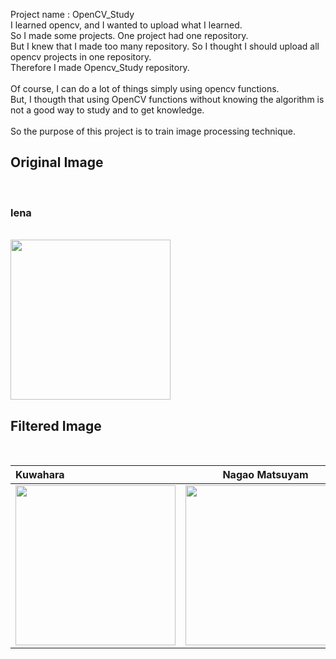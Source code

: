 Project name : OpenCV_Study <br>
I learned opencv, and I wanted to upload what I learned.<br>
So I made some projects. One project had one repository.<br>
But I knew that I made too many repository. So I thought I should upload all opencv projects in one repository. <br>
Therefore I made Opencv_Study repository.  <br>
<br>
Of course, I can do a lot of things simply using opencv functions.  <br>
But, I thougth that using OpenCV functions without knowing the algorithm is not a good way to study and to get knowledge. <br>
<br>
So the purpose of this project is to train image processing technique.
<br>

<h2>Original Image</h2> <br>

<h3>lena</h3> <br>
<img src="https://github.com/MiloSi/OpenCV_Study/blob/master/kuwahara_filter/lena.jpg" width="256" height="256"> <br>


<h2>Filtered Image</h2> <br>

| Kuwahara  | Nagao Matsuyam |  Bilateral     |
| :------------ | :-----------: | -------------------: |
| <img src="https://github.com/MiloSi/OpenCV_Study/blob/master/kuwahara_filter/kuwahara.jpg" width="256" height="256">   | <img src="https://github.com/MiloSi/OpenCV_Study/blob/master/nagao_matsuyama_filter/nagao_matsuyama.jpg" width="256" height="256"> |<img src="https://github.com/MiloSi/OpenCV_Study/blob/master/bilateral_filter/bilateral.jpg" width ="256" hegiht ="256">  |

